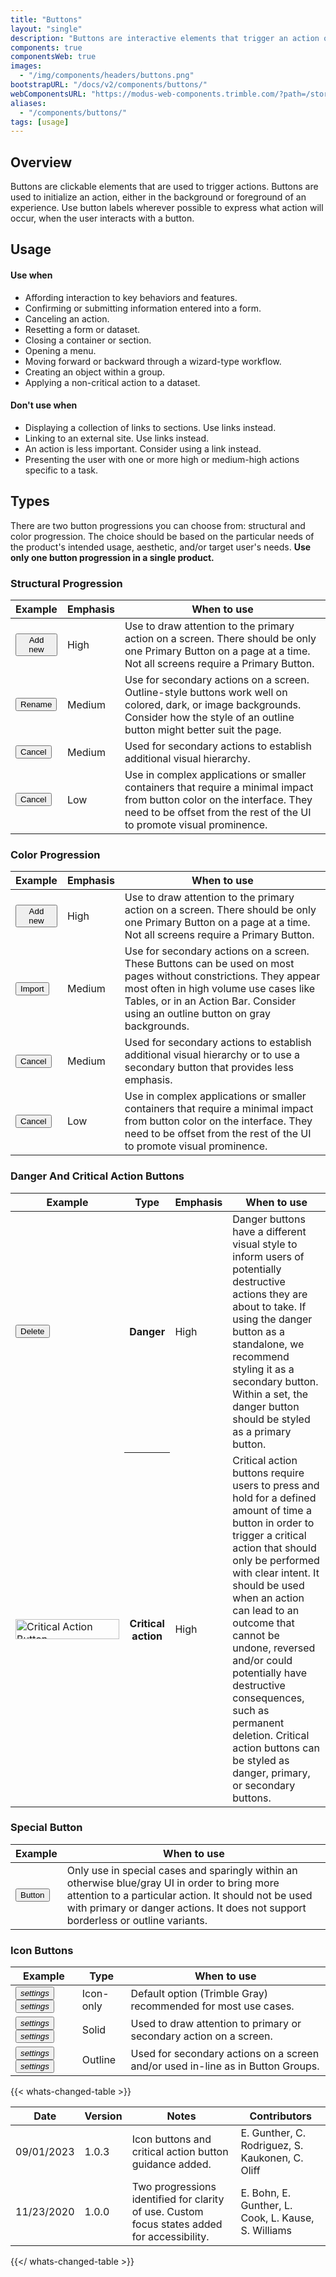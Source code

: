 ```yaml
---
title: "Buttons"
layout: "single"
description: "Buttons are interactive elements that trigger an action or an event."
components: true
componentsWeb: true
images:
  - "/img/components/headers/buttons.png"
bootstrapURL: "/docs/v2/components/buttons/"
webComponentsURL: "https://modus-web-components.trimble.com/?path=/story/components-button--default"
aliases:
  - "/components/buttons/"
tags: [usage]
---
```


## Overview

Buttons are clickable elements that are used to trigger actions. Buttons are used to initialize an action, either in the background or foreground of an experience. Use button labels wherever possible to express what action will occur, when the user interacts with a button.

## Usage

#### Use when

- Affording interaction to key behaviors and features.
- Confirming or submitting information entered into a form.
- Canceling an action.
- Resetting a form or dataset.
- Closing a container or section.
- Opening a menu.
- Moving forward or backward through a wizard-type workflow.
- Creating an object within a group.
- Applying a non-critical action to a dataset.

#### Don't use when

- Displaying a collection of links to sections. Use links instead.
- Linking to an external site. Use links instead.
- An action is less important. Consider using a link instead.
- Presenting the user with one or more high or medium-high actions specific to a task.

## Types

There are two button progressions you can choose from: structural and color progression. The choice should be based on the particular needs of the product's intended usage, aesthetic, and/or target user's needs. **Use only one button progression in a single product.**

### Structural Progression

<table class="table table-bordered">
  <thead class="thead-light">
    <tr>
      <th>Example</th>
      <th>Emphasis</th>
      <th>When to use</th>
    </tr>
  </thead>
  <tbody>
    <tr>
      <td><button class="btn btn-primary text-nowrap" type="button">Add new</button></td>
      <td>High</td>
      <td>
        Use to draw attention to the primary action on a screen. There should be
        only one Primary Button on a page at a time. Not all screens require a
        Primary Button.
      </td>
    </tr>
    <tr>
      <td><button class="btn btn-outline-primary" type="button">Rename</button></td>
      <td>Medium</td>
      <td>
        Use for secondary actions on a screen. Outline-style buttons work well on colored, dark, or image backgrounds. Consider how the style of an outline button might better suit the page.
      </td>
    </tr>
    <tr>
      <td><button class="btn btn-outline-secondary" type="button">Cancel</button></td>
      <td>Medium</td>
      <td>
        Used for secondary actions to establish additional visual hierarchy.
      </td>
    </tr>
    <tr>
      <td><button class="btn btn-text-primary" type="button">Cancel</button></td>
      <td>Low</td>
      <td>
        Use in complex applications or smaller containers that require a minimal impact from button
        color on the interface. They need to be offset from the rest of the UI
        to promote visual prominence.
      </td>
    </tr>
  </tbody>
</table>

### Color Progression

<table class="table table-bordered">
  <thead class="thead-light">
    <tr>
      <th>Example</th>
      <th>Emphasis</th>
      <th>When to use</th>
    </tr>
  </thead>
  <tbody>
    <tr>
      <td><button class="btn btn-primary text-nowrap" type="button">Add new</button></td>
      <td>High</td>
      <td>
        Use to draw attention to the primary action on a screen. There should be
        only one Primary Button on a page at a time. Not all screens require a
        Primary Button.
      </td>
    </tr>
    <tr>
      <td><button class="btn btn-secondary" type="button">Import</button></td>
      <td>Medium</td>
      <td>
        Use for secondary actions on a screen. These Buttons can be used on
        most pages without constrictions. They appear most often in high volume
        use cases like Tables, or in an Action Bar. Consider using an outline
        button on gray backgrounds.
      </td>
    </tr>
    <tr>
      <td><button class="btn btn-tertiary" type="button">Cancel</button></td>
      <td>Medium</td>
      <td>
        Used for secondary actions to establish additional visual hierarchy or to use a secondary button that provides less emphasis.
      </td>
    </tr>
    <tr>
      <td><button class="btn btn-text-primary" type="button">Cancel</button></td>
      <td>Low</td>
      <td>
        Use in complex applications or smaller containers that require a minimal impact from button color on the interface. They need to be offset from the rest of the UI to promote visual prominence.
      </td>
    </tr>
  </tbody>
</table>

### Danger And Critical Action Buttons

<table class="table table-bordered">
  <thead class="thead-light">
    <tr>
      <th>Example</th>
      <th>Type</th>
      <th>Emphasis</th>
      <th>When to use</th>
    </tr>
  </thead>
  <tbody>
    <tr>
      <td><button class="btn btn-danger" type="button">Delete</button></td>
      <th scope="row">Danger</th>
      <td>High</td>
      <td>
        Danger buttons have a different visual style to inform users of
        potentially destructive actions they are about to take. If using the
        danger button as a standalone, we recommend styling it as a secondary
        button. Within a set, the danger button should be styled as a primary
        button.
      </td>
    </tr>
    <tr>
      <td><img src="/img/components/button-danger-loading-example.svg" width="166" height="32" class="rounded" alt="Critical Action Button"></td>
      <th scope="row">Critical action</th>
      <td>High</td>
      <td>
        Critical action buttons require users to press and hold for a defined amount of time a button in order to trigger a critical action that should only be performed with clear intent. It should be used when an action can lead to an outcome that cannot be undone, reversed and/or could potentially have destructive consequences, such as permanent deletion. Critical action buttons can be styled as danger, primary, or secondary buttons.
      </td>
    </tr>
  </tbody>
</table>

### Special Button

<table class="table table-bordered">
  <thead class="thead-light">
    <tr>
      <th>Example</th>
      <th>When to use</th>
    </tr>
  </thead>
  <tbody>
    <tr>
      <td><button class="btn btn-warning" type="button">Button</button></td>
      <td>
        Only use in special cases and sparingly within an otherwise blue/gray UI in order to bring more attention to a particular action. It should not be used with primary or danger actions. It does not support borderless or outline variants.
      </td>
    </tr>
  </tbody>
</table>



### Icon Buttons

<table class="table table-bordered">
  <thead>
    <tr>
      <th>Example</th>
      <th>Type</th>
      <th>When to use</th>
    </tr>
  </thead>
  <tbody>
    <tr>
      <td>
      <button type="button" class="btn btn-icon-only btn-transparent" aria-label="settings"><i class="modus-icons notranslate" aria-hidden="true">settings</i></button>
      <button type="button" class="btn btn-icon-only text-primary btn-transparent" aria-label="settings"><i class="modus-icons notranslate" aria-hidden="true">settings</i></button>
      </td>
      <td>Icon-only</td>
      <td>Default option <span class="theme-l">(Trimble Gray)</span> recommended for most use cases.</td>
    </tr>
    <tr>
      <td>
      <button type="button" class="btn btn-icon-only btn-secondary" aria-label="settings"><i class="modus-icons notranslate" aria-hidden="true">settings</i></button>
      <button type="button" class="btn btn-icon-only btn-primary" aria-label="settings"><i class="modus-icons notranslate" aria-hidden="true">settings</i></button>
      </td>
      <td>Solid</td>
      <td>Used to draw attention to primary or secondary action on a screen.</td>
    </tr>
    <tr>
      <td>
      <button type="button" class="btn btn-icon-only btn-outline-secondary" aria-label="settings"><i class="modus-icons notranslate" aria-hidden="true">settings</i></button>
      <button type="button" class="btn btn-icon-only btn-outline-primary" aria-label="settings"><i class="modus-icons notranslate" aria-hidden="true">settings</i></button>
      </td>
      <td>Outline</td>
      <td>Used for secondary actions on a screen and/or used in-line as in Button Groups.</td>
    </tr>
  </tbody>
</table>

{{< whats-changed-table >}}

| Date       | Version | Notes                                                                                        | Contributors                                        |
| ---------- | ------- | -------------------------------------------------------------------------------------------- | --------------------------------------------------- |
| 09/01/2023 | 1.0.3   | Icon buttons and critical action button guidance added.                                      | E. Gunther, C. Rodriguez, S. Kaukonen, C. Oliff     |
| 11/23/2020 | 1.0.0   | Two progressions identified for clarity of use. Custom focus states added for accessibility. | E. Bohn, E. Gunther, L. Cook, L. Kause, S. Williams |

{{</ whats-changed-table >}}
